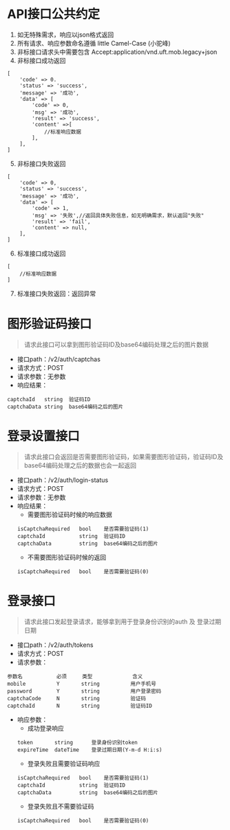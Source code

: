 # API接口公共约定

1. 如无特殊需求，响应以json格式返回
2. 所有请求、响应参数命名遵循 little Camel-Case (小驼峰)
3. 非标接口请求头中需要包含 Accept:application/vnd.uft.mob.legacy+json
4. 非标接口成功返回
```
[
    'code' => 0.
    'status' => 'success',
    'message' => '成功',
    'data' => [
        'code' => 0,
        'msg' => '成功',
        'result' => 'success',
        'content' =>[
            //标准响应数据
        ],
    ],
]
```
5. 非标接口失败返回
```
[
    'code' => 0,
    'status' => 'success',
    'message' => '成功',
    'data' => [
        'code' => 1,
        'msg' => '失败',//返回具体失败信息，如无明确需求，默认返回"失败"
        'result' => 'fail',
        'content' => null,
    ],
]
```
6. 标准接口成功返回
```
[
    //标准响应数据
]
```
7. 标准接口失败返回：返回异常


# 图形验证码接口

> 请求此接口可以拿到图形验证码ID及base64编码处理之后的图片数据

- 接口path：/v2/auth/captchas 
- 请求方式：POST
- 请求参数：无参数
- 响应结果：
```
captchaId   string  验证码ID
captchaData string  base64编码之后的图片
```

# 登录设置接口

> 请求此接口会返回是否需要图形验证码，如果需要图形验证码，验证码ID及base64编码处理之后的数据也会一起返回

- 接口path：/v2/auth/login-status
- 请求方式：POST
- 请求参数：无参数
- 响应结果：
    - 需要图形验证码时候的响应数据
    ```
    isCaptchaRequired   bool    是否需要验证码(1)
    captchaId           string  验证码ID
    captchaData         string  base64编码之后的图片
    ```
    - 不需要图形验证码时候的返回
    ```
    isCaptchaRequired   bool    是否需要验证码(0)
    ```
#  登录接口

> 请求此接口发起登录请求，能够拿到用于登录身份识别的auth 及 登录过期日期

- 接口path：/v2/auth/tokens 
- 请求方式：POST
- 请求参数：
```
参数名           必须     类型             含义
mobile          Y       string          用户手机号
password        Y       string          用户登录密码
captchaCode     N       string          验证码
captchaId       N       string          验证码ID
```
- 响应参数：
    - 成功登录响应
    ```
    token       string      登录身份识别token
    expireTime  dateTime    登录过期日期(Y-m-d H:i:s)
    ```
    - 登录失败且需要验证码响应
    ```
    isCaptchaRequired   bool    是否需要验证码(1)
    captchaId           string  验证码ID
    captchaData         string  base64编码之后的图片
    ```
    - 登录失败且不需要验证码
     ```
     isCaptchaRequired   bool    是否需要验证码(0)
     ```
